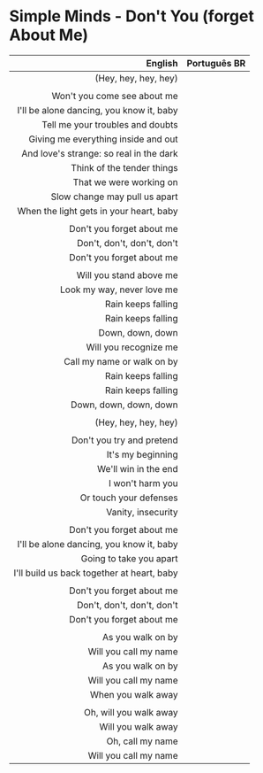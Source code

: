 # Simple Minds - Don't You (forget About Me)

| English | Português BR |
|------:|:--------------------|
| (Hey, hey, hey, hey) |
|  |
| Won't you come see about me |
| I'll be alone dancing, you know it, baby |
| Tell me your troubles and doubts |
| Giving me everything inside and out |
| And love's strange: so real in the dark |
| Think of the tender things |
| That we were working on |
| Slow change may pull us apart |
| When the light gets in your heart, baby |
|  |
| Don't you forget about me |
| Don't, don't, don't, don't |
| Don't you forget about me |
|  |
| Will you stand above me |
| Look my way, never love me |
| Rain keeps falling |
| Rain keeps falling |
| Down, down, down |
| Will you recognize me |
| Call my name or walk on by |
| Rain keeps falling |
| Rain keeps falling |
| Down, down, down, down |
|  |
| (Hey, hey, hey, hey) |
|  |
| Don't you try and pretend |
| It's my beginning |
| We'll win in the end |
| I won't harm you |
| Or touch your defenses |
| Vanity, insecurity |
|  |
| Don't you forget about me |
| I'll be alone dancing, you know it, baby |
| Going to take you apart |
| I'll build us back together at heart, baby |
|  |
| Don't you forget about me |
| Don't, don't, don't, don't |
| Don't you forget about me |
|  |
| As you walk on by |
| Will you call my name |
| As you walk on by |
| Will you call my name |
| When you walk away |
|  |
| Oh, will you walk away |
| Will you walk away |
| Oh, call my name |
| Will you call my name |